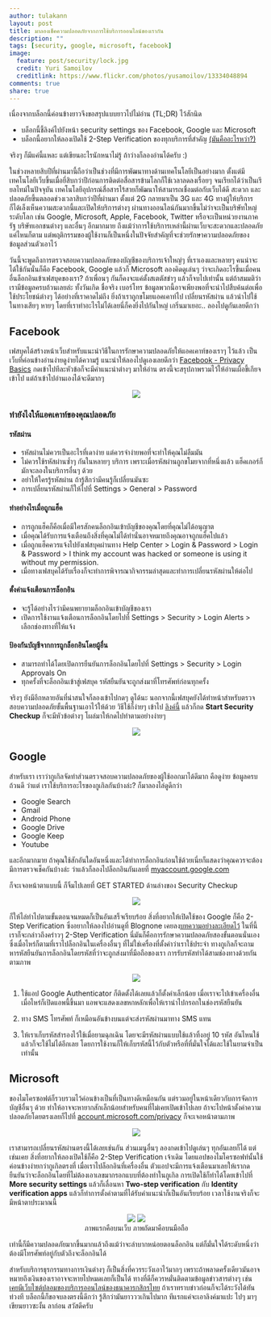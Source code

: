 ```yaml
---
author: tulakann
layout: post
title: มาลองเช็คความปลอดภัยจากการใช้บริการออนไลน์ของเรากัน
description: ""
tags: [security, google, microsoft, facebook]
image:
  feature: post/security/lock.jpg
  credit: Yuri Samoilov
  creditlink: https://www.flickr.com/photos/yusamoilov/13334048894
comments: true
share: true
---
```


เนื่องจากบล็อกนี้ค่อนข้างยาวจึงขอสรุปแบบยาวไปไม่อ่าน (TL;DR) ไว้สักนิด

- บล็อกนี้ชี้ลิงค์ไปยังหน้า security settings ของ Facebook, Google และ Microsoft
- บล็อกนี้อยากให้ลองเปิดใช้ 2-Step Verification ของทุกบริการที่สำคัญ [(มันคืออะไรหว่า?)](https://www.google.com/landing/2step/)

จริงๆ ก็มีแค่นี้แหละ แต่เขียนอะไรนักหนาไม่รู้ ถ้าว่างก็ลองอ่านได้ครับ :)

ในช่วงหลายสิบปีที่ผ่านมานี้ถือว่าเป็นช่วงที่มีการพัฒนาทางด้านเทคโนโลยีเป็นอย่างมาก ตั้งแต่มีเทคโนโลยีเว็บขึ้นเมื่อยี่สิบกว่าปีก่อนการติดต่อสื่อสารข้ามโลกก็ใช้เวลาลดลงเรื่อยๆ จนเรียกได้ว่าเป็นเรียลไทม์ในปัจจุบัน เทคโนโลยีอุปกรณ์สื่อสารไร้สายก็พัฒนาให้สามารถเชื่อมต่อกับเว็บได้ดี สะดวก และปลอดภัยขึ้นตลอดช่วงเวลาสิบกว่าปีที่ผ่านมา ตั้งแต่ 2G กลายมาเป็น 3G และ 4G ทางผู้ให้บริการก็ได้เล็งเห็นความสะดวกนี้และเปิดให้บริการต่างๆ ผ่านทางออนไลน์กันมากขึ้นไม่ว่าจะเป็นบริษัทใหญ่ระดับโลก เช่น Google, Microsoft, Apple, Facebook, Twitter หรือจะเป็นหน่วยงานภาครัฐ บริษัทเอกชนต่างๆ และอื่นๆ อีกมากมาย ถึงแม้ว่าการใช้บริการเหล่านี้ผ่านเว็บจะสะดวกและปลอดภัยแค่ไหนก็ตาม แต่พฤติกรรมของผู้ใช้งานก็เป็นหนึ่งในปัจจัยสำคัญที่จะช่วยรักษาความปลอดภัยของข้อมูลส่วนตัวเอาไว้

วันนี้จะพูดถึงการตรวจสอบความปลอดภัยของบัญชีของบริการเจ้าใหญ่ๆ ที่เราเองและหลายๆ คนน่าจะได้ใช้กันนั่นก็คือ Facebook, Google แล้วก็ Microsoft ลองคิดดูเล่นๆ ว่าจะเกิดอะไรขึ้นเมื่อคนอื่นล็อกอินเข้าเฟสบุคของเรา? ถ้าเพื่อนๆ กันก็คงจะแค่ตั้งสเตตัสขำๆ แล้วก็จบไปเท่านั้น แต่ถ้าสมมติว่าเรามีข้อมูลครบถ้วนเลยล่ะ ทั้งวันเกิด ชื่อจริง เบอร์โทร ข้อมูลพวกนี้อาจเพียงพอที่จะนำไปสืบค้นต่อเพื่อใช้ประโยชน์ต่างๆ ได้อย่างที่เราคาดไม่ถึง ยิ่งถ้าเราถูกขโมยแอคเคาท์ไป เปลี่ยนรหัสผ่าน แล้วนำไปใช้ในทางเสียๆ หายๆ โดยที่เราทำอะไรไม่ได้เลยนี่ก็คงยิ่งไปกันใหญ่ เกริ่นมาเยอะ.. ลองไปดูกันเลยดีกว่า

## Facebook
เฟสบุคได้สร้างหน้าเว็บสำหรับแนะนำวิธีในการรักษาความปลอดภัยให้แอคเคาท์ของเราๆ ไว้แล้ว เป็นเว็บที่ค่อนข้างอ่านง่ายดูง่ายได้ความรู้ แนะนำให้ลองไปดูเองเลยดีกว่า [Facebook - Privacy Basics](https://www.facebook.com/about/basics/how-to-keep-your-account-secure/) กดเข้าไปทีละหัวข้อก็จะมีคำแนะนำต่างๆ มาให้อ่าน ตรงนี้จะสรุปภาพรวมไว้ให้อ่านเผื่อขี้เกียจเข้าไป แต่ถ้าเข้าไปอ่านเองได้จะดีมากๆ

<figure><center>
  <img src="/images/post/security/fb1.jpg" data-action="zoom"/>
</center></figure>

### ทำยังไงให้แอคเคาท์ของคุณปลอดภัย

#### รหัสผ่าน
- รหัสผ่านไม่ควรเป็นอะไรที่เดาง่าย แต่ควรจำง่ายพอที่จะทำให้คุณไม่ลืมมัน
- ไม่ควรใช้รหัสผ่านซ้ำๆ กันในหลายๆ บริการ เพราะเมื่อรหัสผ่านถูกขโมยจากที่หนึ่งแล้ว แฮ็คเกอร์ก็มักจะลองในบริการอื่นๆ ด้วย
- อย่าให้ใครรู้รหัสผ่าน ถ้ารู้สึกว่ามีคนรู้ก็เปลี่ยนมันซะ
- การเปลี่ยนรหัสผ่านก็ให้ไปที่ Settings > General > Password

#### ทำอย่างไรเมื่อถูกแฮ็ค
- การถูกแฮ็คก็คือเมื่อมีใครสักคนล็อกอินเข้าบัญชีของคุณโดยที่คุณไม่ได้อนุญาต
- เมื่อคุณได้รับการแจ้งเตือนถึงสิ่งที่คุณไม่ได้ทำนั่นอาจหมายถึงคุณอาจถูกแฮ็คไปแล้ว
- เมื่อถูกแฮ็คควรแจ้งไปยังเฟสบุคผ่านทาง Help Center > Login & Password > Login & Password > I think my account was hacked or someone is using it without my permission.
- เมื่อทางเฟสบุคได้รับเรื่องก็จะทำการพิจารณากิจกรรมล่าสุดและทำการเปลี่ยนรหัสผ่านให้ต่อไป

#### ตั้งค่าแจ้งเตือนการล็อกอิน
- จะรู้ได้อย่างไรว่ามีคนพยายามล็อกอินเข้าบัญชีของเรา
- เปิดการใช้งานแจ้งเตือนการล็อกอินโดยไปที่ Settings > Security > Login Alerts > เลือกช่องทางที่ให้แจ้ง

#### ป้องกันบัญชีจากการถูกล็อกอินโดยผู้อื่น
- สามารถทำได้โดยเปิดการยืนยันการล็อกอินโดยไปที่ Settings > Security > Login Approvals On
- ทุกครั้งที่จะล็อกอินเข้าสู่เฟสบุค รหัสยืนยันจะถูกส่งมาที่โทรศัพท์ก่อนทุกครั้ง

จริงๆ ยังมีอีกหลายอันที่น่าสนใจก็ลองเข้าไปกดๆ ดูได้นะ นอกจากนี้เฟสบุคยังได้ทำหน้าสำหรับตรวจสอบความปลอดภัยขั้นพื้นฐานเอาไว้ให้ด้วย วิธีใช้ก็ง่ายๆ เข้าไป [ลิงค์นี้](https://www.facebook.com/help/799880743466869) แล้วก็กด **Start Security Checkup** ก็จะมีหัวข้อต่างๆ โผล่มาให้กดไปทำตามอย่างง่ายๆ

<figure><center>
  <img src="/images/post/security/fb.jpg" data-action="zoom"/>
</center></figure>

## Google
สำหรับเรา เราว่ากูเกิลจัดทำส่วนตรวจสอบความปลอดภัยของผู้ใช้ออกมาได้ดีมาก คือดูง่าย ข้อมูลครบถ้วนดี ว่าแต่ เราใช้บริการอะไรของกูเกิลกันบ้างล่ะ? ก็มาลองไล่ดูดีกว่า

- Google Search
- Gmail
- Android Phone
- Google Drive
- Google Keep
- Youtube

และอีกมากมาย ถ้าคุณใช้สักอันใดอันหนึ่งและได้ทำการล็อกอินก่อนใช้ด้วยเนี่ยก็แสดงว่าคุณควรจะต้องมีการตรวจเช็คกันบ้างล่ะ ว่าแล้วก็ลองไปล็อกอินกันเลยที่ [myaccount.google.com](https://myaccount.google.com/intro/security)

ก็จะเจอหน้าตาแบบนี้ ก็จิ้มไปเลยที่ GET STARTED ด้านล่างของ Security Checkup

<figure><center>
  <img src="/images/post/security/google.jpg" data-action="zoom"/>
</center></figure>

ก็ให้ไล่ทำไปตามขั้นตอนจนหมดก็เป็นอันเสร็จเรียบร้อย สิ่งที่อยากให้เปิดใช้ของ Google ก็คือ 2-Step Verification ซึ่งอยากให้ลองไปอ่านดูที่ Blognone เคยลง[บทความอย่างละเอียดไว้](https://www.blognone.com/node/55446) ในที่นี้เราก็จะกล่าวถึงคร่าวๆ 2-Step Verification นี่มันก็คือการรักษาความปลอดภัยสองขั้นตอนนั่นเอง ซึ่งเมื่อไหร่ก็ตามที่เราไปล็อกอินในเครื่องอื่นๆ ที่ไม่ใช่เครื่องที่ตั้งค่าว่าเราใช้ประจำ ทางกูเกิลก็จะถามหารหัสยืนยันการล็อกอินโดยรหัสที่ว่าจะถูกส่งมาที่มือถือของเรา การรับรหัสทำได้สามช่องทางด้วยกันตามภาพ

<figure><center>
  <img src="/images/post/security/google2.jpg" data-action="zoom"/>
</center></figure>

1. ใช้แอป Google Authenticator ก็ติดตั้งได้เลยแล้วก็ตั้งค่าเล็กน้อย เมื่อเราจะไปเข้าเครื่องอื่นเมื่อไหร่ก็เปิดแอพนี้ขึ้นมา แอพจะแสดงเลขหกหลักเพื่อให้เรานำไปกรอกในช่องรหัสยืนยัน

2. ทาง SMS โทรศัพท์ ก็เหมือนอันข้างบนแต่จะส่งรหัสผ่านมาทาง SMS แทน

3. ให้เราเก็บรหัสสำรองไว้ใช้เมื่อยามฉุกเฉิน โดยจะมีรหัสผ่านแบบใช้แล้วทิ้งอยู่ 10 รหัส อันไหนใช้แล้วก็จะใช้ไม่ได้อีกเลย โดยการใช้งานก็ให้เก็บรหัสนี้ไว้กับตัวหรือที่ที่มั่นใจได้และใช้ในยามจำเป็นเท่านั้น

## Microsoft
ของไมโครซอฟต์ก็รวบรวมไว้ค่อนข้างเป็นที่เป็นทางดีเหมือนกัน แต่รวมอยู่ในหน้าเดียวกับการจัดการบัญชีอื่นๆ ด้วย ทำให้อาจจะหายากสักเล็กน้อยสำหรับคนที่ไม่เคยเปิดเข้าไปเลย ถ้าจะไปหน้าตั้งค่าความปลอดภัยโดยตรงเลยก็ไปที่ [account.microsoft.com/privacy](https://account.microsoft.com/privacy) ก็จะเจอหน้าตามภาพ

<figure><center>
  <img src="/images/post/security/ms.jpg" data-action="zoom"/>
</center></figure>

เราสามารถเปลี่ยนรหัสผ่านตรงนี้ได้เลยเช่นกัน ส่วนเมนูอื่นๆ ลองกดเข้าไปดูเล่นๆ ทุกอันเลยก็ได้ แต่เช่นเคย สิ่งที่อยากให้ลองเปิดใช้ก็คือ 2-Step Verification เจ้าเดิม โดยแอปของไมโครซอฟท์นั้นใช้ค่อนข้างง่ายกว่ากูเกิลตรงที่ เมื่อเราไปล็อกอินที่เครื่องอื่น ตัวแอปจะมีการแจ้งเตือนมาเลยให้เรากดยืนยันว่าจะล็อกอินโดยที่ไม่ต้องเอาเลขมากรอกแบบที่ต้องทำในกูเกิล การเปิดใช้ก็ทำได้โดยเข้าไปที่ **More security settings** แล้วก็เลื่อนหา **Two-step verification** กับ **Identity verification apps** แล้วก็ทำการตั้งค่าตามที่ได้รับคำแนะนำก็เป็นอันเรียบร้อย เวลาใช้งานจริงก็จะมีหน้าตาประมาณนี้

<figure class="half"><center>
  <img src="/images/post/security/ms3.jpg" data-action="zoom"/>
  <img src="/images/post/security/ms4.jpg" data-action="zoom"/>
  <figcaption>
    ภาพแรกคือบนเว็บ ภาพถัดมาคือบนมือถือ
  </figcaption>
</center></figure>

เท่านี้ก็มีความปลอดภัยมากขึ้นมากแล้วถึงแม้ว่าจะลำบากหน่อยตอนล็อกอิน แต่ก็มั่นใจได้ระดับหนึ่งว่าต้องมีโทรศัพท์อยู่กับตัวถึงจะล็อกอินได้

สำหรับบริการธุรกรรมทางการเงินต่างๆ ก็เป็นสิ่งที่ควรระวังเอาไว้มากๆ  เพราะถ้าพลาดครั้งเดียวมันอาจหมายถึงเงินของเราอาจจะหายไปหมดเลยก็เป็นได้ ทางที่ดีก็ควรหมั่นติดตามข้อมูลข่าวสารต่างๆ เช่น [เคยมีเว็บไซต์ปลอมของบริการออนไลน์ของธนาคารกสิกรไทย](http://taamkin.com/k-cyber-banking/) ถ้าเราทราบข่าวก่อนก็จะได้ระวังได้ทันท่วงที บล็อกนี้ก็ขอจบลงตรงนี้ดีกว่า รู้สึกว่ามันยาวววเกินไปมาก ทีแรกแค่จะเอาลิงค์มาแปะ ไปๆ มาๆ เขียนยาวซะงั้น ลาก่อน สวัสดีครับ
